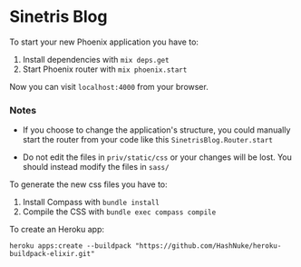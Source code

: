 # Sinetris Blog

To start your new Phoenix application you have to:

1. Install dependencies with `mix deps.get`
2. Start Phoenix router with `mix phoenix.start`

Now you can visit `localhost:4000` from your browser.


### Notes

* If you choose to change the application's structure, you could manually start the router from your code like this `SinetrisBlog.Router.start`

* Do not edit the files in `priv/static/css` or your changes will be lost. You should instead modify the files in `sass/`

To generate the new css files you have to:

1. Install Compass with `bundle install`
2. Compile the CSS with `bundle exec compass compile`

To create an Heroku app:

    heroku apps:create --buildpack "https://github.com/HashNuke/heroku-buildpack-elixir.git"

